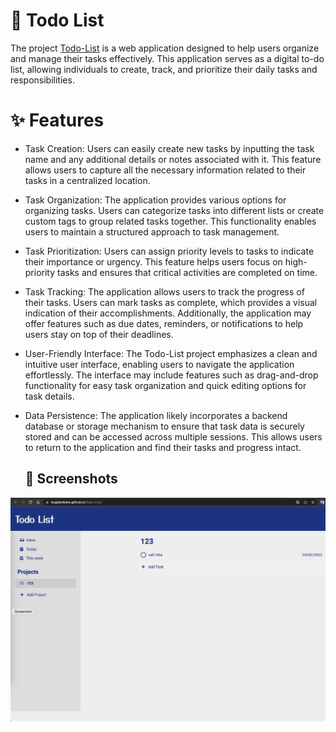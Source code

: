 # 🚀 Todo List
The project  [Todo-List](https://bogdanblare.github.io/Todo-List/) is a web application designed to help users organize and manage their tasks effectively. This application serves as a digital to-do list, allowing individuals to create, track, and prioritize their daily tasks and responsibilities.

# ✨ Features


- Task Creation: Users can easily create new tasks by inputting the task name and any additional details or notes associated with it. This feature allows users to capture all the necessary information related to their tasks in a centralized location.
- Task Organization: The application provides various options for organizing tasks. Users can categorize tasks into different lists or create custom tags to group related tasks together. This functionality enables users to maintain a structured approach to task management.
- Task Prioritization: Users can assign priority levels to tasks to indicate their importance or urgency. This feature helps users focus on high-priority tasks and ensures that critical activities are completed on time.
- Task Tracking: The application allows users to track the progress of their tasks. Users can mark tasks as complete, which provides a visual indication of their accomplishments. Additionally, the application may offer features such as due dates, reminders, or notifications to help users stay on top of their deadlines.
- User-Friendly Interface: The Todo-List project emphasizes a clean and intuitive user interface, enabling users to navigate the application effortlessly. The interface may include features such as drag-and-drop functionality for easy task organization and quick editing options for task details.
- Data Persistence: The application likely incorporates a backend database or storage mechanism to ensure that task data is securely stored and can be accessed across multiple sessions. This allows users to return to the application and find their tasks and progress intact.

  ## 📸 Screenshots

![App Screenshot](https://raw.githubusercontent.com/bogdanblare/Todo-List/main/Screenshot.png)
